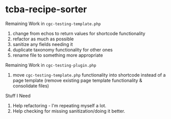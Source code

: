 # tcba-recipe-sorter

Remaining Work in `cgc-testing-template.php`
1. change from echos to return values for shortcode functionality
2. refactor as much as possible
3. sanitize any fields needing it
4. duplicate taxonomy functionality for other ones
5. rename file to something more appropriate

Remaining Work in `cgc-testing-plugin.php`
1. move `cgc-testing-template.php` functionality into shortcode instead of a page template
(remove existing page template functionality & consolidate files)

Stuff I Need
1. Help refactoring - I'm repeating myself a lot.
2. Help checking for missing sanitization/doing it better.
